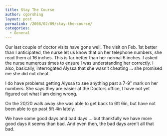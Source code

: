 ```yaml
---
title: Stay The Course
author: cgorshing
layout: post
permalink: /2008/02/09/stay-the-course/
categories:
  - General
---
```

Our last couple of doctor visits have gone well. The visit on Feb. 1st better than I anticipated, the nurse let us know that on her telephone numbers, she read them at 16 inches. This is far better than her normal 6 inches. I asked the nurse numerous times to ensure I was understanding her correctly. I also, basically, interrogated Alyssa that she wasn&#8217;t cheating &#8230; she promised me she did not cheat.

I do have problems getting Alyssa to see anything past a 7-9&#8243; mark on her numbers. She says they are easier at the Doctors office, I have not yet figured out what I am doing wrong.

On the 20/20 walk away she was able to get back to 6ft 6in, but have not been able to go past 5ft 4in lately.

We have some good days and bad days &#8230; but thankfully we have more good days it seems than bad. And even then, the bad days aren&#8217;t all that bad.
